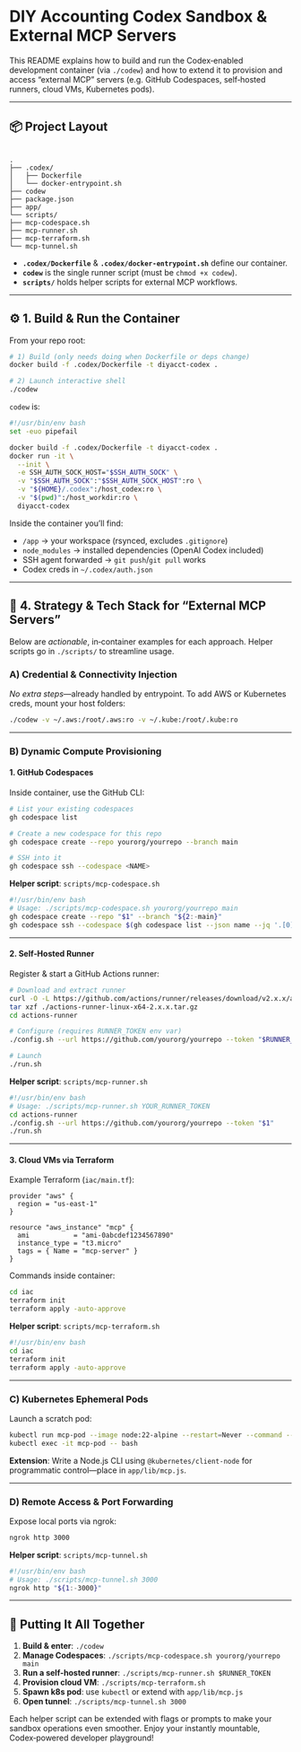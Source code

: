 # DIY Accounting Codex Sandbox & External MCP Servers

This README explains how to build and run the Codex‐enabled development container (via `./codew`) and how to extend it to provision and access “external MCP” servers (e.g. GitHub Codespaces, self‑hosted runners, cloud VMs, Kubernetes pods).

---

## 📦 Project Layout

```

.
├── .codex/
│   ├── Dockerfile
│   └── docker-entrypoint.sh
├── codew
├── package.json
├── app/
└── scripts/
├── mcp-codespace.sh
├── mcp-runner.sh
├── mcp-terraform.sh
└── mcp-tunnel.sh

````

- **`.codex/Dockerfile`** & **`.codex/docker-entrypoint.sh`** define our container.
- **`codew`** is the single runner script (must be `chmod +x codew`).
- **`scripts/`** holds helper scripts for external MCP workflows.

---

## ⚙️ 1. Build & Run the Container

From your repo root:

```bash
# 1) Build (only needs doing when Dockerfile or deps change)
docker build -f .codex/Dockerfile -t diyacct-codex .

# 2) Launch interactive shell
./codew
````

`codew` is:

```bash
#!/usr/bin/env bash
set -euo pipefail

docker build -f .codex/Dockerfile -t diyacct-codex .
docker run -it \
  --init \
  -e SSH_AUTH_SOCK_HOST="$SSH_AUTH_SOCK" \
  -v "$SSH_AUTH_SOCK":"$SSH_AUTH_SOCK_HOST":ro \
  -v "${HOME}/.codex":/host_codex:ro \
  -v "$(pwd)":/host_workdir:ro \
  diyacct-codex
```

Inside the container you’ll find:

* `/app` → your workspace (rsynced, excludes `.gitignore`)
* `node_modules` → installed dependencies (OpenAI Codex included)
* SSH agent forwarded → `git push`/`git pull` works
* Codex creds in `~/.codex/auth.json`

---

## 🚀 4. Strategy & Tech Stack for “External MCP Servers”

Below are *actionable*, in‑container examples for each approach. Helper scripts go in `./scripts/` to streamline usage.

### A) Credential & Connectivity Injection

*No extra steps*—already handled by entrypoint.
To add AWS or Kubernetes creds, mount your host folders:

```bash
./codew -v ~/.aws:/root/.aws:ro -v ~/.kube:/root/.kube:ro
```

---

### B) Dynamic Compute Provisioning

#### 1. GitHub Codespaces

Inside container, use the GitHub CLI:

```bash
# List your existing codespaces
gh codespace list

# Create a new codespace for this repo
gh codespace create --repo yourorg/yourrepo --branch main

# SSH into it
gh codespace ssh --codespace <NAME>
```

**Helper script**: `scripts/mcp-codespace.sh`

```bash
#!/usr/bin/env bash
# Usage: ./scripts/mcp-codespace.sh yourorg/yourrepo main
gh codespace create --repo "$1" --branch "${2:-main}"
gh codespace ssh --codespace $(gh codespace list --json name --jq '.[0].name')
```

---

#### 2. Self‑Hosted Runner

Register & start a GitHub Actions runner:

```bash
# Download and extract runner
curl -O -L https://github.com/actions/runner/releases/download/v2.x.x/actions-runner-linux-x64-2.x.x.tar.gz
tar xzf ./actions-runner-linux-x64-2.x.x.tar.gz
cd actions-runner

# Configure (requires RUNNER_TOKEN env var)
./config.sh --url https://github.com/yourorg/yourrepo --token "$RUNNER_TOKEN"

# Launch
./run.sh
```

**Helper script**: `scripts/mcp-runner.sh`

```bash
#!/usr/bin/env bash
# Usage: ./scripts/mcp-runner.sh YOUR_RUNNER_TOKEN
cd actions-runner
./config.sh --url https://github.com/yourorg/yourrepo --token "$1"
./run.sh
```

---

#### 3. Cloud VMs via Terraform

Example Terraform (`iac/main.tf`):

```hcl
provider "aws" {
  region = "us-east-1"
}

resource "aws_instance" "mcp" {
  ami           = "ami-0abcdef1234567890"
  instance_type = "t3.micro"
  tags = { Name = "mcp-server" }
}
```

Commands inside container:

```bash
cd iac
terraform init
terraform apply -auto-approve
```

**Helper script**: `scripts/mcp-terraform.sh`

```bash
#!/usr/bin/env bash
cd iac
terraform init
terraform apply -auto-approve
```

---

### C) Kubernetes Ephemeral Pods

Launch a scratch pod:

```bash
kubectl run mcp-pod --image node:22-alpine --restart=Never --command -- sleep infinity
kubectl exec -it mcp-pod -- bash
```

**Extension**: Write a Node.js CLI using `@kubernetes/client-node` for programmatic control—place in `app/lib/mcp.js`.

---

### D) Remote Access & Port Forwarding

Expose local ports via ngrok:

```bash
ngrok http 3000
```

**Helper script**: `scripts/mcp-tunnel.sh`

```bash
#!/usr/bin/env bash
# Usage: ./scripts/mcp-tunnel.sh 3000
ngrok http "${1:-3000}"
```

---

## 🔧 Putting It All Together

1. **Build & enter**: `./codew`
2. **Manage Codespaces**: `./scripts/mcp-codespace.sh yourorg/yourrepo main`
3. **Run a self-hosted runner**: `./scripts/mcp-runner.sh $RUNNER_TOKEN`
4. **Provision cloud VM**: `./scripts/mcp-terraform.sh`
5. **Spawn k8s pod**: use `kubectl` or extend with `app/lib/mcp.js`
6. **Open tunnel**: `./scripts/mcp-tunnel.sh 3000`

Each helper script can be extended with flags or prompts to make your sandbox operations even smoother. Enjoy your instantly mountable, Codex‑powered developer playground!
